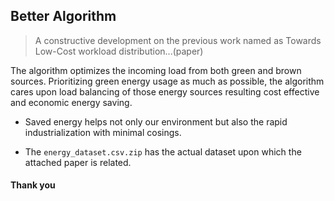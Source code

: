 ## Better Algorithm
> A constructive development on the previous work named as Towards Low-Cost workload distribution...(paper)

The algorithm optimizes the incoming load from both green and brown sources.
Prioritizing green energy usage as much as possible, the algorithm cares upon load balancing of those energy sources resulting cost effective and economic energy saving.

- Saved energy helps not only our environment but also the rapid industrialization with minimal cosings.

- The `energy_dataset.csv.zip` has the actual dataset upon which the attached paper is related.

#### Thank you